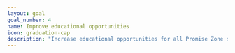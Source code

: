 ```yaml
---
layout: goal
goal_number: 4
name: Improve educational opportunities
icon: graduation-cap
description: "Increase educational opportunities for all Promise Zone students along the education spectrum _ from PreK to higher education."
---
```

